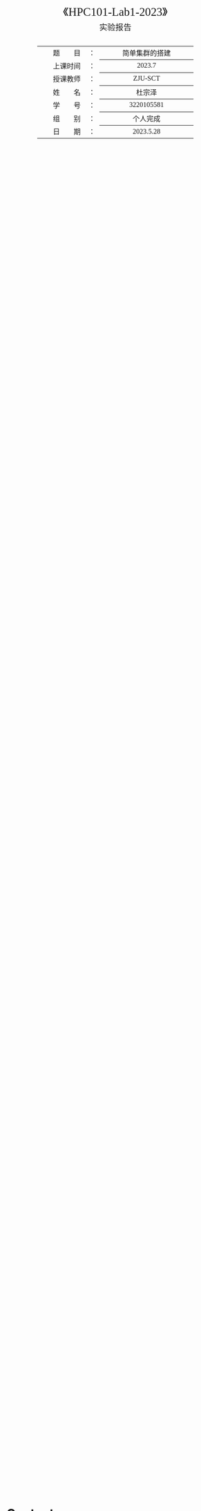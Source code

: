 <div class="cover" style="page-break-after:always;font-family:方正公文仿宋;width:100%;height:100%;border:none;margin: 0 auto;text-align:center;">
    <div style="width:60%;margin: 0 auto;height:0;padding-bottom:10%;">
        </br>
        <img src="https://raw.githubusercontent.com/Keldos-Li/pictures/main/typora-latex-theme/ZJU-name.svg" alt="校名" style="width:100%;"/>
    </div>
    </br></br></br></br></br>
    <div style="width:60%;margin: 0 auto;height:0;padding-bottom:40%;">
        <img src="https://raw.githubusercontent.com/Keldos-Li/pictures/main/typora-latex-theme/ZJU-logo.svg" alt="校徽" style="width:100%;"/>
	</div>
    </br></br></br></br></br></br></br></br>
    <span style="font-family:华文黑体Bold;text-align:center;font-size:20pt;margin: 10pt auto;line-height:30pt;">《HPC101-Lab1-2023》</span>
    <p style="text-align:center;font-size:14pt;margin: 0 auto">实验报告 </p>
    </br>
    </br>
    <table style="border:none;text-align:center;width:72%;font-family:仿宋;font-size:14px; margin: 0 auto;">
    <tbody style="font-family:方正公文仿宋;font-size:12pt;">
    	<tr style="font-weight:normal;"> 
    		<td style="width:20%;text-align:right;">题　　目</td>
    		<td style="width:2%">：</td> 
    		<td style="width:40%;font-weight:normal;border-bottom: 1px solid;text-align:center;font-family:华文仿宋"> 简单集群的搭建</td>     </tr>
    	<tr style="font-weight:normal;"> 
    		<td style="width:20%;text-align:right;">上课时间</td>
    		<td style="width:2%">：</td> 
    		<td style="width:40%;font-weight:normal;border-bottom: 1px solid;text-align:center;font-family:华文仿宋"> 2023.7</td>     </tr>
    	<tr style="font-weight:normal;"> 
    		<td style="width:20%;text-align:right;">授课教师</td>
    		<td style="width:2%">：</td> 
    		<td style="width:40%;font-weight:normal;border-bottom: 1px solid;text-align:center;font-family:华文仿宋">ZJU-SCT </td>     </tr>
    	<tr style="font-weight:normal;"> 
    		<td style="width:20%;text-align:right;">姓　　名</td>
    		<td style="width:2%">：</td> 
    		<td style="width:40%;font-weight:normal;border-bottom: 1px solid;text-align:center;font-family:华文仿宋"> 杜宗泽</td>     </tr>
    	<tr style="font-weight:normal;"> 
    		<td style="width:20%;text-align:right;">学　　号</td>
    		<td style="width:2%">：</td> 
    		<td style="width:40%;font-weight:normal;border-bottom: 1px solid;text-align:center;font-family:华文仿宋">3220105581 </td>     </tr>
    	<tr style="font-weight:normal;"> 
    		<td style="width:20%;text-align:right;">组　　别</td>
    		<td style="width:%">：</td> 
    		<td style="width:40%;font-weight:normal;border-bottom: 1px solid;text-align:center;font-family:华文仿宋"> 个人完成</td>     </tr>
    	<tr style="font-weight:normal;"> 
    		<td style="width:20%;text-align:right;">日　　期</td>
    		<td style="width:2%">：</td> 
    		<td style="width:40%;font-weight:normal;border-bottom: 1px solid;text-align:center;font-family:华文仿宋">2023.5.28</td>     </tr>
    </tbody>              
    </table>
</div>

<!-- 注释语句：导出PDF时会在这里分页 -->

# Content

---

[TOC]

## Lab Description

---

> ps：这个实验是浙江大学计算机科学与计算专业大一（2023）短学期——超算课程的实验，详情请点击[此处](https://zjusct.pages.zjusct.io/summer-course-2023/HPC101-Labs-2023/)

本次实验要求使用四台虚拟机搭建一个简易的集群，并对该集群进行性能测试，最后提交测试结果和实验报告。

集群搭建的任务包括创建虚拟机、安装 Linux 发行版、配置网络和 ssh 通信。

性能测试通过使用 OpenMPI 将 HPL 测试程序分配到四个虚拟机节点上执行。因此，需要下载并编译 OpenMPI、BLAS 和 HPL 的源代码，其中 OpenMPI、BLAS是 HPL 的依赖项。



## Introduction Knowledge

---

(ps:若不想看可跳过，后面实验过程中看不懂了可以再来学习)

### [集群](https://zh.wikipedia.org/wiki/%E8%AE%A1%E7%AE%97%E6%9C%BA%E9%9B%86%E7%BE%A4)

**计算机集群**（英语：computer cluster）是一组松散或紧密连接在一起工作的[计算机](https://zh.wikipedia.org/wiki/電子計算機)。由于这些计算机协同工作（并行计算），在许多方面它们可以被视为单个系统。与[网格计算机](https://zh.wikipedia.org/wiki/网格计算)不同，计算机集群将每个[节点](https://zh.wikipedia.org/w/index.php?title=节点_(计算机科学)&action=edit&redlink=1)设置为执行相同的任务，由软件控制和调度。



### Linux命令

这个感觉网上都会有很多教程，可以自己熟悉一下就能学会。 （Tips：man很多时候是个好东西）

```unix
cd ls clear mkdir rmdir ……
```



### HPL

HPL（The High-Performance Linpack Benchmark）是测试高性能计算集群系统浮点性能的基准程序。HPL通过对高性能计算集群采用高斯消元法求解一元N次稠密线性代数方程组的测试，评价高性能计算集群的浮点计算能力。



### UFW

**Uncomplicated Firewall**[[1\]](https://zh.wikipedia.org/wiki/Uncomplicated_Firewall#cite_note-1)，简称**UFW**，是[Ubuntu](https://zh.wikipedia.org/wiki/Ubuntu)系统上默认的[防火墙](https://zh.wikipedia.org/wiki/防火墙)组件。UFW是为轻量化配置[iptables](https://zh.wikipedia.org/wiki/Iptables)而开发的一款工具。UFW 提供一个非常友好的界面用于创建基于[IPV4](https://zh.wikipedia.org/wiki/IPV4)，[IPV6](https://zh.wikipedia.org/wiki/IPV6)的防火墙规则。UFW 在 Ubuntu 8.04 LTS 后的所有发行版中默认可用[[2\]](https://zh.wikipedia.org/wiki/Uncomplicated_Firewall#cite_note-2)。UFW 的[图形用户界面](https://zh.wikipedia.org/wiki/圖形使用者界面)叫**Gufw**



### BLAS

**BLAS**（英语：**Basic Linear Algebra Subprograms**，基础线性代数程序集）是一个[应用程序接口](https://zh.wikipedia.org/wiki/应用程序接口)（API）标准，用以规范发布基础线性代数操作的数值库（如矢量或矩阵乘法）。该程序集最初发布于1979年，并用于创建更大的数值程序包（如[LAPACK](https://zh.wikipedia.org/wiki/LAPACK)）。在高性能计算领域，BLAS被广泛使用。例如，[LINPACK](https://zh.wikipedia.org/wiki/LINPACK)的运算成绩则很大程度上取决于BLAS中子程序[DGEMM](https://zh.wikipedia.org/w/index.php?title=DGEMM&action=edit&redlink=1)的表现。



### MPI

**消息传递接口**（英语：Message Passing Interface，缩写MPI）是一个[并行计算](https://zh.wikipedia.org/wiki/平行計算)的[应用程序接口](https://zh.wikipedia.org/wiki/应用程序接口)（API），常在[超级电脑](https://zh.wikipedia.org/wiki/超級電腦)、[电脑集群](https://zh.wikipedia.org/wiki/電腦叢集)等非共享内存环境程序设计。

而本次实验的OpenMPI是MPI的一种，共享内存的并行编程的一个API。OpenMPI 将 HPL 测试程序分配到四个虚拟机节点上执行。MPI的核心主要是：端到端通信，数据类型，和集合通信（Collective Communication）。具体内容可以见[MPI参考手册](https://mpitutorial.com/tutorials/)



### SSH

**安全外壳协议**（Secure Shell Protocol，简称**SSH**）是一种加密的[网络传输协议](https://zh.wikipedia.org/wiki/网络传输协议)，可在不安全的网络中为网络服务提供安全的传输环境[[1\]](https://zh.wikipedia.org/wiki/Secure_Shell#cite_note-rfc4251-1)。SSH通过在网络中创建[安全隧道](https://zh.wikipedia.org/w/index.php?title=安全隧道&action=edit&redlink=1)来实现SSH客户端与服务器之间的连接[[2\]](https://zh.wikipedia.org/wiki/Secure_Shell#cite_note-rfc4252-2)。SSH最常见的用途是远程登录系统，人们通常利用SSH来传输[命令行界面](https://zh.wikipedia.org/wiki/命令行界面)和远程执行命令。（我们可以远程访问桌面或者服务器）

此外，我们常用的Github也是比较建议采用SSH通信，这样访问比较稳定。



### Makefile

我们常说的Makefile就是GNU [make](https://www.gnu.org/software/make/manual/make.html).它能够帮助我们快速完成编译。上过C大的同学应该已经有所了解了。我也不在此过多说明。但是有一个深入浅出的[手册](https://seisman.github.io/how-to-write-makefile/overview.html)放在这里。



### 内网 IP

本次实验中，我们采取的是内网IP互通。由于网关的存在，不同局域网内的内网IP是可以重复的。

[内网](https://baike.baidu.com/item/内网/427841?fromModule=lemma_inlink)[IP地址](https://baike.baidu.com/item/IP地址/150859?fromModule=lemma_inlink)，也就是局域网[网络地址](https://baike.baidu.com/item/网络地址/9765459?fromModule=lemma_inlink)，内网的计算机以NAT（[网络地址转换](https://baike.baidu.com/item/网络地址转换/2985755?fromModule=lemma_inlink)）协议，通过一个公共的网关访问Internet。内网的计算机可向Internet上的其他计算机发送连接请求，但Internet上其他的计算机无法向内网的计算机发送连接请求。

NAT（Network Address Translator）是[网络地址转换](https://baike.baidu.com/item/网络地址转换/2985755?fromModule=lemma_inlink)，它实现内网的IP地址与公网的地址之间的相互转换，将大量的内网IP[地址转换](https://baike.baidu.com/item/地址转换/9739652?fromModule=lemma_inlink)为一个或少量的[公网IP](https://baike.baidu.com/item/公网IP?fromModule=lemma_inlink)地址，减少对公网IP地址的占用。NAT的最典型应用是：在一个局域网内，只需要一台计算机连接上Internet，就可以利用NAT共享Internet连接，使局域网内其他计算机也可以上网。

而本次实验的集群及采取这样的模式，来建立集群间的网络连接。





## Lab Design & Test Result

---



### 虚拟机

1. 由于我之前寒假想上手下Linux系统，故已经在自己电脑上安装过`VMware`，此前使用的是`redhat`。现在只需要下载Linux的镜像文件即可。由于自己已经使用了半年多的`WSL2`，故选择下载的是Ubuntu系统，可以直接访问[ZJU-mirror](https://mirrors.zju.edu.cn/docs/ubuntu/)即可。（我建议使用Desktop版本，你会快乐很多，后面也会方便很多）![image](F:\Note of computer\docs\home\超算\graph\Snipaste_2023-05-27_19-11-05.png)



2. 建议使用虚拟机的话可以单独出来磁盘便于管理以及安全。

![image](\graph\Snipaste_2023-05-27_16-56-32.png)



1. VMware虚拟机的建立，网上也有很多教程，故不在此说明。(ps:基本上选择你刚下载好的iso镜像，选择好配置后一路确定即可)

* 虚拟机创建成功，如图：![image](\graph\Snipaste_2023-05-27_18-26-36.png)

  

### HPL环境搭建

HPL是`Linpack`测试的一种，需要依赖`OpenMPI`&`OpenBLAS`来实现。



#### 虚拟机环境配制

> 目标：安装相关编译器以及make工具和网络工具

1. `sudo apt install gcc g++ python3 gfortran -y`

检查的话有`… --version`即可，或者`apt list --installed `(但这个太蠢了)

2. `sudo apt install make net-tools -y`

3. `sudo apt install openssh-server -y`

用`sudo systemctl status ssh`和`ifconfig`验证网络工具和SSH Server

4. UFW打开SSH端口

   `sudo ufw allow ssh`



#### Openmpi安装

1. 下载并解压OpenMPI

   网址为：[Open MPI: Version 4.1 (open-mpi.org)](https://www.open-mpi.org/software/ompi/v4.1/)

   用火狐浏览器打开点击下载后，从终端打开当前文件夹，使用： `tar xvf openmpi-4.1.1.tar.gz`(学会使用`tab`补全)

   （ps：用桌面版的好处来啦！）

   非桌面版的用户就正常用`wget`和`curl`下载就行。

   ![image](\graph\Snipaste_2023-05-27_19-19-35.png)

   

2. 安装OpenMPI

   ```
   cd openmpi-4.1.4
   ./configure
   sudo make all install
   ```

​	 关于`sudo make all`&`sudo make install`的原理，有一篇博主写的蛮不错的。[link](https://zhuanlan.zhihu.com/p/77813702)



3. 添加路径

   `sudo vim /etc/profile`(这里需要一点点vim的知识)

   在profile文件末尾添加

   ![image](\graph\Snipaste_2023-05-27_22-43-18.png)

   执行以下语句使配制生效

   `source /etc/profile`

   (ps:可能用户名会变成白色，但是不影响环境更新)

   

   4.测试环境

   ```
   cd Downloads/openmpi-4.1.4/examples
   make && mpirun -np 2 hello_c
   ```

   * 测试结果

     ![image](\graph\Snipaste_2023-05-27_21-44-01.png)



#### OpenBLAS安装

* 用`sudo apt-get install libopenblas-dev`命令安装

* 安装路径在`/usr/lib/x86_64-linux-gnu/openblas-pthread`

  想要测试自己是否安装成功可以在本地写个程序测试，代码见[link](https://blog.csdn.net/qq_42694450/article/details/111058653)

  ![image](\graph\Snipaste_2023-05-28_01-43-52.png)



### HPL的安装以及环境配制

* [下载](https://netlib.org/benchmark/hpl/software.html)并解压`hpl-2.3.tar.gz`

  `tar xvf hpl-2.3.tar.gz`

* 复制并粘贴Make文件（当然也可以图形化操作喽）

  ```
  cp Downloads/hpl-2.3/setup/Make.Linux_PII_CBLAS Downloads/hpl-2.3/Make.test
  mv hpl-2.3 hpl(重命名)
  ```

* 修改makefile

  这里不得不吐槽一下，应该是我目前来说费时最长的地方，基本上自己把整个Makefile全部重新读和写了一遍，模板基本上不能怎么用。然后自己看着make编译出来的报错一点点改。基本上就对应自己找了一遍。如果是完全按照我之前步骤来的，那么可以直接照抄我的Makefile了

  ```
  SHELL        = /bin/sh
  CD           = cd
  CP           = cp
  LN_S         = ln -s
  MKDIR        = mkdir
  RM           = /bin/rm -f
  TOUCH        = touch
  ARCH = test
  
  TOPdir       = $(HOME)/Downloads/hpl
  INCdir       = $(TOPdir)/include
  BINdir       = $(TOPdir)/bin/$(ARCH)
  LIBdir       = $(TOPdir)/lib/$(ARCH)
  HPLlib       = $(LIBdir)/libhpl.a
  
  MPdir = /usr/local/lib/openmpi
  MPinc =
  MPlib = /usr/local/lib/libmpi.so
  
  LAdir        = /usr/lib/x86_64-linux-gnu/openblas-pthread
  LAinc        =
  LAlib        = $(LAdir)/libblas.a $(LAdir)/libblas.so
  
  F2CDEFS      =
  
  HPL_INCLUDES = -I$(INCdir) -I$(INCdir)/$(ARCH) $(LAinc) $(MPinc)
  HPL_LIBS     = $(HPLlib) $(LAlib) $(MPlib)
  
  HPL_OPTS     =
  
  HPL_DEFS     = $(F2CDEFS) $(HPL_OPTS) $(HPL_INCLUDES)
  
  CC           = /usr/local/bin/mpicc
  CCNOOPT      = $(HPL_DEFS)
  CCFLAGS      = $(HPL_DEFS) -fomit-frame-pointer -O3 -funroll-loops -w -Wall -pthread
  
  LINKER       = /usr/local/bin/mpif77
  LINKFLAGS    = $(CCFLAGS)
  
  ARCHIVER     = ar
  ARFLAGS      = r
  RANLIB       = echo
  
  arch = test
  ```

* 编译并检查是否成功

  ```
  make arch=test(一定不要因为变成的习惯在等号两边多打空格)
  cd hpl/bin/test
  dir
  HPL.dat xhpl(证明安装成功!如图)
  ```

  ![image](\graph\Snipaste_2023-05-28_01-45-30.png)



### 克隆节点

在VMware中克隆已经配置好的节点，成为集群的其他三个节点.

可以在克隆前在主机上先安装好`SSH`.后面能节约一点点时间。

（Tips：一般先会在左上角的编辑进入 -->虚拟网络编辑器，将子网IP更改为不是192.168.64（可以是65…）。然后再右键克隆，记得提前格出来近100G磁盘，并在里面建四个小文件夹有助于管理和虚拟机的稳定）

![image](\graph\Snipaste_2023-05-28_02-13-02.png)



### 测试集群

#### ping通

* 获得每台虚拟机的IP地址

  `ifconfig`

  ![image](\graph\Snipaste_2023-05-28_02-24-17.png)

* 获得的虚拟机地址如下：

  ```
  192.168.253.129
  192.168.253.130
  192.168.253.131
  192.168.253.132
  ```

*  确认能相互ping通

  `ping 192.168.253.130 ……`  

  ![image](\graph\Snipaste_2023-05-28_02-30-07.png)



#### 配制SSH

1. 生成公钥私钥对

​	`ssh-kegen -t rsa`

​	这里跟git前期步骤一样，详情可以见[git笔记](https://yaoyaolingbro.github.io/notebook/home/Missing%20semester/git/)

2. 将主机上的公钥拷贝到另外三台虚拟机的目录下

   ![image](\graph\Snipaste_2023-05-28_02-46-29.png)

3. 远程免密访问测试

   `ssh username@192.168.***.***`

   复制完成后，注意检查 `authorized_keys` (600) 和 `.ssh/` (700) 目录的权限，否则无法顺利 `ssh`。

   > ssh passphrase —— 如果自己的密钥有 passphrase，那么请使用 `ssh-agent` 确保能暂时不用输入 passphrase，以免之后影响 `mpirun` 正确运行。

   注：我们还是用`ifconfig`判断自己当前所在位置；用`logout`退出SSH访问



#### mpirun尝试

1. 创建主机中的hostfile文件（不用在意格式）

   `vim myhostfile`

   （slots是核心数的意思，这跟你在创建虚拟的时候设定有关，记得一定加s）

   ```
   192.168.253.129 slots=2
   192.168.253.130 slots=2
   192.168.253.131 slots=2
   192.168.253.132 slots=2
   ```

2. 运行HPL

   `mpirun --hostfile myhostfile ./xphl`

   运行结果：

   ![image](\graph\Snipaste_2023-05-28_03-27-36.png)



## Discussion

---

首先值得一提的是，在本次实验中我收获了很多，一方面了解了超级计算机在并行运算方面的一些简单原理；此外，我学习到了许多网络与通信相关的知识，并且很大程度上在做lab的过程当中，我发现我自己之前所学习到的知识都能整合起来并运用。

此外，在本次实验中，在OpenMPI安装并测试程序（由于忽略了`&&`连接命令符，导致耽搁了很多时间）以及在HPL的makefile编写过程（最终自己相当于找目录重新手写了一遍makefile），略有磕绊，其他情况都算顺利。本次实验还有一个心得体会就是我们一定要学会看终端反馈回来的报错，不能盲目在网上查找教程（国内教程拉的一匹），这样能够有效并且快速的帮助我们找出自己的问题所在。

最后测试的实验结果如上图，虽然结果有反馈，但仍有困惑的点就是不知道如何去对比体现并行计算的优越性。这个lab给我的五月画上了一个还算圆满的句号。希望能够加入`ZJUSCT`，在段学期内收获

